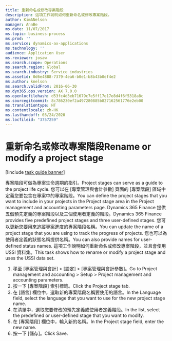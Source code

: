 ```yaml
---
title: 重新命名或修改專案階段
description: 這項工作說明如何重新命名或修改專案階段。
author: KimANelson
manager: AnnBe
ms.date: 11/07/2017
ms.topic: business-process
ms.prod: ''
ms.service: dynamics-ax-applications
ms.technology: ''
audience: Application User
ms.reviewer: josaw
ms.search.scope: Operations
ms.search.region: Global
ms.search.industry: Service industries
ms.assetid: 0d6e4888-7379-4ea6-b0e1-b8b43b0ef4e2
ms.author: knelson
ms.search.validFrom: 2016-06-30
ms.dyn365.ops.version: AX 7.0.0
ms.openlocfilehash: d53fc4d3eb71679c7e5ff17e17e8d4f6f5318a8c
ms.sourcegitcommit: 8c786230ef2a497280885b827162561776e2eb00
ms.translationtype: HT
ms.contentlocale: zh-HK
ms.lasthandoff: 03/24/2020
ms.locfileid: "3757259"
---
```

# <a name="rename-or-modify-a-project-stage"></a><span data-ttu-id="7e12d-103">重新命名或修改專案階段</span><span class="sxs-lookup"><span data-stu-id="7e12d-103">Rename or modify a project stage</span></span>

[!include [task guide banner](../../includes/task-guide-banner.md)]

<span data-ttu-id="7e12d-104">專案階段可做為專案生命週期的指引。</span><span class="sxs-lookup"><span data-stu-id="7e12d-104">Project stages can serve as a guide to the project life cycle.</span></span> <span data-ttu-id="7e12d-105">您可以在 [專案管理與會計參數] 頁面的 [專案階段] 區域中定義您要包含在專案中的專案階段。</span><span class="sxs-lookup"><span data-stu-id="7e12d-105">You can define the project stages that you want to include in your projects in the Project stage area in the Project management and accounting parameters page.</span></span> <span data-ttu-id="7e12d-106">Dynamics 365 Finance 提供五個預先定義的專案階段以及三個使用者定義的階段。</span><span class="sxs-lookup"><span data-stu-id="7e12d-106">Dynamics 365 Finance provides five predefined project stages and three user-defined stages.</span></span> <span data-ttu-id="7e12d-107">您可以更新您要用來追蹤專案進度的專案階段名稱。</span><span class="sxs-lookup"><span data-stu-id="7e12d-107">You can update the name of a project stage that you are using to track the progress of projects.</span></span> <span data-ttu-id="7e12d-108">您也可以為使用者定義的狀態名稱提供名稱。</span><span class="sxs-lookup"><span data-stu-id="7e12d-108">You can also provide names for user-defined status names.</span></span> <span data-ttu-id="7e12d-109">這項工作說明如何重新命名或修改專案階段，並且會使用 USSI 資料集。</span><span class="sxs-lookup"><span data-stu-id="7e12d-109">This task shows how to rename or modify a project stage and uses the USSI data set.</span></span>

1. <span data-ttu-id="7e12d-110">移至 [專案管理與會計] > [設定] > [專案管理與會計參數]。</span><span class="sxs-lookup"><span data-stu-id="7e12d-110">Go to Project management and accounting > Setup > Project management and accounting parameters.</span></span>
2. <span data-ttu-id="7e12d-111">按一下 [專案階段] 索引標籤。</span><span class="sxs-lookup"><span data-stu-id="7e12d-111">Click the Project stage tab.</span></span>
3. <span data-ttu-id="7e12d-112">在 [語言] 欄位中，選取新的專案階段名稱要使用的語言。</span><span class="sxs-lookup"><span data-stu-id="7e12d-112">In the Language field, select the language that you want to use for the new project stage name.</span></span>
4. <span data-ttu-id="7e12d-113">在清單中，選取您要修改的預先定義或使用者定義階段。</span><span class="sxs-lookup"><span data-stu-id="7e12d-113">In the list, select the predefined or user-defined stage that you want to modify.</span></span> 
5. <span data-ttu-id="7e12d-114">在 [專案階段] 欄位中，輸入新的名稱。</span><span class="sxs-lookup"><span data-stu-id="7e12d-114">In the Project stage field, enter the new name.</span></span>
6. <span data-ttu-id="7e12d-115">按一下 [儲存]。</span><span class="sxs-lookup"><span data-stu-id="7e12d-115">Click Save.</span></span>
